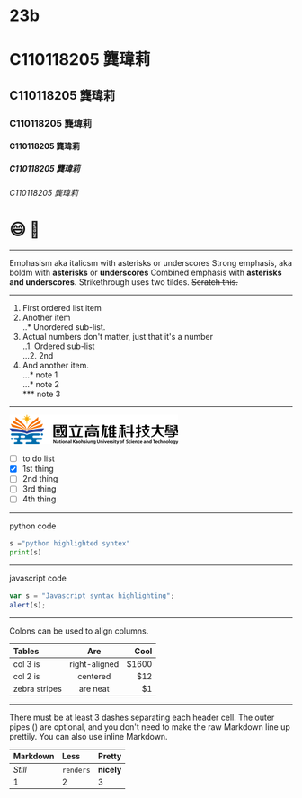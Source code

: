 # 23b
# C110118205 龔瑋莉
## C110118205 龔瑋莉
### C110118205 龔瑋莉
#### C110118205 龔瑋莉
##### C110118205 龔瑋莉
###### C110118205 龔瑋莉

# :smile: 🚴

----
Emphasism aka italicsm with asterisks or underscores
Strong emphasis, aka boldm with **asterisks** or **underscores**
Combined emphasis with **asterisks and underscores.**
Strikethrough uses two tildes. ~~Scratch this.~~

---
1. First ordered list item
2. Another item <br>
..*  Unordered sub-list.
4. Actual numbers don't matter, just that it's a number</br>
..1. Ordered sub-list</br>
...2. 2nd
5. And another item.</br>
...* note 1</br>
...* note 2</br>
***  note 3
---

![NKUST](logo.png)

- [ ] to do list
- [x] 1st thing
- [ ] 2nd thing
- [ ] 3rd thing
- [ ] 4th thing

----

python code
```python
s ="python highlighted syntex"
print(s)
```
---
javascript code

```js
var s = "Javascript syntax highlighting";
alert(s);
```
---
<p>Colons can be used to align columns.<p>
  
| Tables        | Are           | Cool |
| :------------ |:-------------:| ----:|
| col 3 is      | right-aligned | $1600|
| col 2 is      | centered      |   $12|
| zebra stripes | are neat      |    $1|

---
<p>There must be at least 3 dashes separating each header cell.
The outer pipes () are optional, and you don't need to make the
raw Markdown line up prettily. You can also use inline Markdown.</p>

| Markdown      | Less          | Pretty |
| :------------ |:------------- | :------|
| *Still*       | `renders`     | **nicely** |
| 1             | 2             | 3      |



